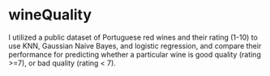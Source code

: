 # wineQuality
I utilized a public dataset of Portuguese red wines and their rating (1-10) to use KNN, Gaussian Naive Bayes, and logistic regression, and compare their performance for predicting whether a particular wine is good quality (rating >=7), or bad quality (rating &lt; 7).
